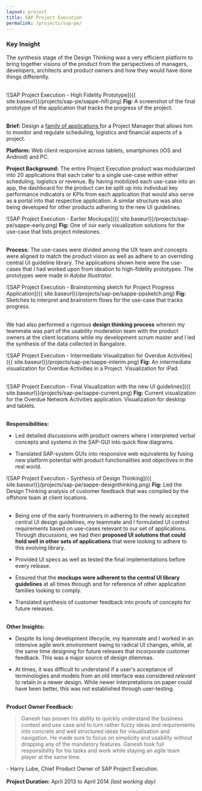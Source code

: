 ```yaml
---
layout: project
title: SAP Project Execution
permalink: /projects/sap-pe/
---
```

<div class = "key-insight">
<h3 class = "key-insight">Key Insight</h3>
The synthesis stage of the Design Thinking was a very efficient platform to bring together visions of the product from the perspectives of managers, developers, architects and product owners and how they would have done things differently.
</div>
<br />

![SAP Project Execution - High Fidelity Prototype]({{ site.baseurl}}/projects/sap-pe/sappe-hifi.png)
<span class = "figure-description">
**Fig:** A screenshot of the final prototype of the application that tracks the progress of the project.
</span><br /><br />

**Brief:** Design a
<a href="http://sapcampaigns.de/suiteonhana/#project-execution" class="underlined-link" target= "blank">
family of applications
<span class="fa fa-external-link no-underline"></span></a>
for a Project Manager that allows him to monitor and regulate scheduling, logistics and financial aspects of a project.

**Platform:** Web client responsive across tablets, smartphones (iOS and Android) and PC.

**Project Background:** The entire Project Execution product was modularized into 20 applications that each cater to a single use-case within either scheduling, logistics or revenue. By having mobilized each use-case into an app, the dashboard for the product can be split up into individual key performance indicators or KPIs from each application that would also serve as a portal into that respective application. A similar structure was also being developed for other products adhering to the new UI guidelines.

![SAP Project Execution - Earlier Mockups]({{ site.baseurl}}/projects/sap-pe/sappe-early.png)
<span class = "figure-description">
**Fig:** One of our early visualization solutions for the use-case that lists project milestones.
</span><br /><br />

**Process:** The use-cases were divided among the UX team and concepts were aligned to match the product vision as well as adhere to an overriding central UI guideline library. The applications shown here were the use-cases that *I* had worked upon from ideation to high-fidelity prototypes. The prototypes were made in *Adobe Illustrator*.

![SAP Project Execution - Brainstorming sketch for Project Progress Application]({{ site.baseurl}}/projects/sap-pe/sappe-ppsketch.png)
<span class = "figure-description">
**Fig:** Sketches to interpret and brainstorm flows for the use-case that tracks progress.
</span><br /><br />

We had also performed a rigorous **design thinking process** wherein my teammate was part of the usability moderation team with the product owners at the client locations while my development scrum master and I led the synthesis of the data collected in Bangalore.

![SAP Project Execution - Intermediate Visualization for Overdue Activities]({{ site.baseurl}}/projects/sap-pe/sappe-interim.png)
<span class = "figure-description">
**Fig:** An intermediate visualization for Overdue Activities in a Project. Visualization for iPad.
</span><br /><br />

![SAP Project Execution - Final Visualization with the new UI guidelines]({{ site.baseurl}}/projects/sap-pe/sappe-current.png)
<span class = "figure-description">
**Fig:** Current visualization for the Overdue Network Activities application. Visualization for desktop and tablets.
</span><br /><br />

**Responsibilities:**

* Led detailed discussions with product owners where I interpreted verbal concepts and systems in the SAP-GUI into quick flow diagrams.

* Translated SAP-system GUIs into responsive web equivalents by fusing new platform potential with product functionalities and objectives in the real world.

![SAP Project Execution - Synthesis of Design Thinking]({{ site.baseurl}}/projects/sap-pe/sappe-designthinking.png)
<span class = "figure-description">
**Fig:** Led the Design Thinking analysis of customer feedback that was compiled by the offshore team at client locations.
</span><br /><br />

* Being one of the early frontrunners in adhering to the newly accepted central UI design guidelines, my teammate and I formulated UI control requirements based on use-cases relevant to our set of applications. Through discussions, we had then **proposed UI solutions that could hold well in other sets of applications** that were looking to adhere to this evolving library.

* Provided UI specs as well as tested the final implementations before every release.

* Ensured that the **mockups were adherent to the central UI library guidelines** at all times through and for reference of other application families looking to comply.

* Translated synthesis of customer feedback into proofs of concepts for future releases.
<br /><br />

**Other Insights:**

* Despite its long development lifecycle, my teammate and I worked in an intensive agile work environment owing to radical UI changes, while, at the same time designing for future releases that incorporate customer feedback. This was a major source of design dilemmas.

* At times, it was difficult to understand if a user's acceptance of terminologies and models from an old interface was considered *relevant* to retain in a newer design. While newer interpretations on paper could have been better, this was not established through user-testing.
<br /><br />

**Product Owner Feedback:**

> Ganesh has proven his ability to quickly understand the business context and use case and to turn rather fuzzy ideas and requirements into concrete and well structured ideas for visualisation and navigation. He made sure to focus on simplicity and usability without dropping any of the mandatory features. Ganesh took full responsibility for his tasks and work while staying an agile team player at the same time.

\- Harry Lube, Chief Product Owner of SAP Project Execution.
<br /><br />
**Project Duration:** April 2013 to April 2014 *(last working day)*
<br /><br />
<br /><br />
